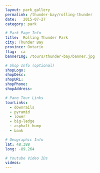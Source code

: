 ```yaml
---
layout: park_gallery
permalink: /thunder-bay/rolling-thunder
date:   2015-07-27
category: park

# Park Page Info
title:  Rolling Thunder Park
city: Thunder Bay
province: Ontario
flag:  ca
bannerImg: /tours/thunder-bay/banner.jpg

# Shop Info (optional)
shopLogo:
shopDesc:
shopURL:
shopPhone:
shopAddress:

# Pano Tour Links
tourLinks:
  - downrails
  - pyramid
  - lower
  - big-ledge
  - asphalt-hump
  - bank

# Geographic Info
lat: 48.388
long: -89.264

# Youtube Video IDs
videos:
---
```

